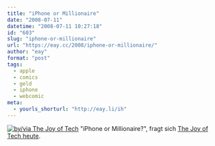 ```yaml
---
title: "iPhone or Millionaire"
date: "2008-07-11"
datetime: "2008-07-11 10:27:18"
id: "603"
slug: "iphone-or-millionaire"
url: "https://eay.cc/2008/iphone-or-millionaire/"
author: "eay"
format: "post"
tags:
  - apple
  - comics
  - geld
  - iphone
  - webcomic
meta:
  - yourls_shorturl: "http://eay.li/ih"
---
```


[![](/uploads/2008/iphonemillionaire.gif "by/via The Joy of Tech")](http://www.geekculture.com/joyoftech/joyarchives/1125.html) "iPhone or Millionaire?", fragt sich [The Joy of Tech heute](http://www.geekculture.com/joyoftech/joyarchives/1125.html).

